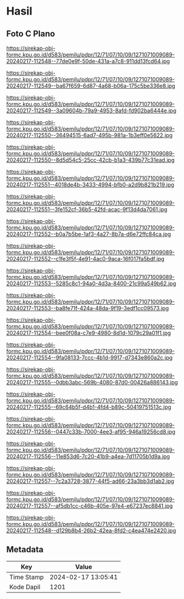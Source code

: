 # Hasil

## Foto C Plano

https://sirekap-obj-formc.kpu.go.id/d583/pemilu/pdpr/12/71/07/10/09/1271071009089-20240217-112548--77de0e9f-50de-431a-a7c8-911dd13fcd64.jpg

https://sirekap-obj-formc.kpu.go.id/d583/pemilu/pdpr/12/71/07/10/09/1271071009089-20240217-112549--ba67f659-6d87-4a68-b06a-175c5be336e8.jpg

https://sirekap-obj-formc.kpu.go.id/d583/pemilu/pdpr/12/71/07/10/09/1271071009089-20240217-112549--3a09604b-79a9-4953-8afd-fd902ba6444e.jpg

https://sirekap-obj-formc.kpu.go.id/d583/pemilu/pdpr/12/71/07/10/09/1271071009089-20240217-112550--36494515-6ad7-495b-981a-1b3eff0e5622.jpg

https://sirekap-obj-formc.kpu.go.id/d583/pemilu/pdpr/12/71/07/10/09/1271071009089-20240217-112550--8d5d54c5-25cc-42cb-b1a3-439b77c31ead.jpg

https://sirekap-obj-formc.kpu.go.id/d583/pemilu/pdpr/12/71/07/10/09/1271071009089-20240217-112551--4018de4b-3433-4994-bfb0-a2d9b821b219.jpg

https://sirekap-obj-formc.kpu.go.id/d583/pemilu/pdpr/12/71/07/10/09/1271071009089-20240217-112551--3fe152cf-36b5-42fd-acac-9f13d4da7061.jpg

https://sirekap-obj-formc.kpu.go.id/d583/pemilu/pdpr/12/71/07/10/09/1271071009089-20240217-112552--b0a7b5be-1af3-4a27-8b7a-d6e72ffc84ca.jpg

https://sirekap-obj-formc.kpu.go.id/d583/pemilu/pdpr/12/71/07/10/09/1271071009089-20240217-112552--c1fe3f5f-4e91-4ac0-9aca-16f017fa5bdf.jpg

https://sirekap-obj-formc.kpu.go.id/d583/pemilu/pdpr/12/71/07/10/09/1271071009089-20240217-112553--5285c8c1-94a0-4d3a-8400-21c99a549b62.jpg

https://sirekap-obj-formc.kpu.go.id/d583/pemilu/pdpr/12/71/07/10/09/1271071009089-20240217-112553--ba8fe71f-424a-48da-9f19-3edf1cc09573.jpg

https://sirekap-obj-formc.kpu.go.id/d583/pemilu/pdpr/12/71/07/10/09/1271071009089-20240217-112554--bee0f08a-c7e9-4980-8d1d-1079c29a01f1.jpg

https://sirekap-obj-formc.kpu.go.id/d583/pemilu/pdpr/12/71/07/10/09/1271071009089-20240217-112554--9fa08133-7ccc-4b1d-9917-d7343e860a2c.jpg

https://sirekap-obj-formc.kpu.go.id/d583/pemilu/pdpr/12/71/07/10/09/1271071009089-20240217-112555--0dbb3abc-569b-4080-87d0-00426a886143.jpg

https://sirekap-obj-formc.kpu.go.id/d583/pemilu/pdpr/12/71/07/10/09/1271071009089-20240217-112555--69c64b5f-d4b1-4fd4-b89c-50419751513c.jpg

https://sirekap-obj-formc.kpu.go.id/d583/pemilu/pdpr/12/71/07/10/09/1271071009089-20240217-112556--0447c33b-7000-4ee3-af95-946a19256cd8.jpg

https://sirekap-obj-formc.kpu.go.id/d583/pemilu/pdpr/12/71/07/10/09/1271071009089-20240217-112556--11e853d6-7c20-41b9-a4ea-7d11705b1d9a.jpg

https://sirekap-obj-formc.kpu.go.id/d583/pemilu/pdpr/12/71/07/10/09/1271071009089-20240217-112557--7c2a3728-3877-44f5-ad66-23a3bb3d1ab2.jpg

https://sirekap-obj-formc.kpu.go.id/d583/pemilu/pdpr/12/71/07/10/09/1271071009089-20240217-112557--af5db1cc-c46b-405e-97e4-e67237ec8841.jpg

https://sirekap-obj-formc.kpu.go.id/d583/pemilu/pdpr/12/71/07/10/09/1271071009089-20240217-112548--d129b8b4-26b2-42ea-8fd2-c4ea474e2420.jpg


## Metadata

| Key        | Value               |
| ---------- | ------------------- |
| Time Stamp | 2024-02-17 13:05:41 |
| Kode Dapil | 1201                |



